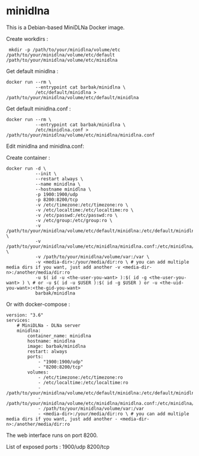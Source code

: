 # minidlna

This is a Debian-based MiniDLNa Docker image.

Create workdirs :

     mkdir -p /path/to/your/minidlna/volume/etc /path/to/your/minidlna/volume/etc/default /path/to/your/minidlna/volume/etc/minidlna

Get default minidlna :

    docker run --rm \
               --entrypoint cat barbak/minidlna \
               /etc/default/minidlna > /path/to/your/minidlna/volume/etc/default/minidlna

Get default minidlna.conf :

    docker run --rm \
               --entrypoint cat barbak/minidlna \
               /etc/minidlna.conf > /path/to/your/minidlna/volume/etc/minidlna/minidlna.conf

Edit minidlna and minidlna.conf:

Create container :

    docker run -d \
               --init \
               --restart always \
               --name minidlna \
               --hostname minidlna \
               -p 1900:1900/udp
               -p 8200:8200/tcp
               -v /etc/timezone:/etc/timezone:ro \
               -v /etc/localtime:/etc/localtime:ro \
               -v /etc/passwd:/etc/passwd:ro \
               -v /etc/group:/etc/group:ro \
               -v /path/to/your/minidlna/volume/etc/default/minidlna:/etc/default/minidlna \
               -v /path/to/your/minidlna/volume/etc/minidlna/minidlna.conf:/etc/minidlna/minidlna.conf \
               -v /path/to/your/minidlna/volume/var:/var \
               -v <media-dir>:/your/media/dir:ro \ # you can add multiple media dirs if you want, just add another -v <media-dir-n>:/another/media/dir:ro
               -u $( id -u <the-user-you-want> ):$( id -g <the-user-you-want> ) \ # or -u $( id -u $USER ):$( id -g $USER ) or -u <the-uid-you-want>:<the-gid-you-want>
               barbak/minidlna

Or with docker-compose :

    version: "3.6"
    services:
        # MiniDLNa - DLNa server
        minidlna:
            container_name: minidlna
            hostname: minidlna
            image: barbak/minidlna
            restart: always
            ports:
                - "1900:1900/udp"
                - "8200:8200/tcp"
            volumes:
                - /etc/timezone:/etc/timezone:ro
                - /etc/localtime:/etc/localtime:ro
                - /path/to/your/minidlna/volume/etc/default/minidlna:/etc/default/minidlna
                - /path/to/your/minidlna/volume/etc/minidlna/minidlna.conf:/etc/minidlna/minidlna.conf
                - /path/to/your/minidlna/volume/var:/var
                - <media-dir>:/your/media/dir:ro \ # you can add multiple media dirs if you want, just add another - <media-dir-n>:/another/media/dir:ro

The web interface runs on port 8200.

List of exposed ports : 1900/udp 8200/tcp
